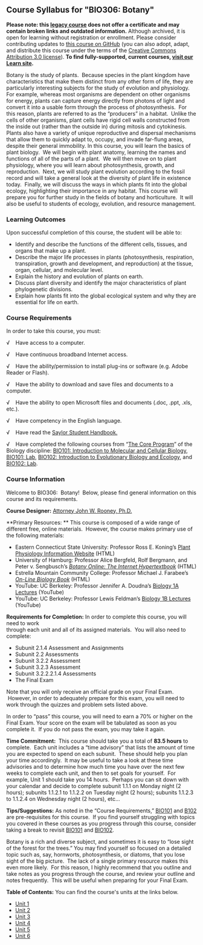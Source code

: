 Course Syllabus for "BIO306: Botany"
------------------------------------

**Please note: this [legacy course](https://sayloracademy.zendesk.com/hc/en-us/articles/206089967) does not offer a certificate and may contain 
broken links and outdated information.** Although archived, it is open 
for learning without registration or enrollment. Please consider contributing 
updates to [this course on GitHub](https://github.com/saylordotorg/course_bio306) 
(you can also adopt, adapt, and distribute this course under the terms of 
the [Creative Commons Attribution 3.0 license](http://creativecommons.org/licenses/by/3.0/)). **To find fully-supported, current courses, [visit our 
Learn site](https://learn.saylor.org).**

Botany is the study of plants.  Because species in the plant kingdom
have characteristics that make them distinct from any other form of
life, they are particularly interesting subjects for the study of
evolution and physiology.  For example, whereas most organisms are
dependent on other organisms for energy, plants can capture energy
directly from photons of light and convert it into a usable form through
the process of photosynthesis.  For this reason, plants are referred to
as the “producers” in a habitat.  Unlike the cells of other organisms,
plant cells have rigid cell walls constructed from the inside out
(rather than the outside in) during mitosis and cytokinesis.  Plants
also have a variety of unique reproductive and dispersal mechanisms that
allow them to quickly adapt to, occupy, and invade far-flung areas,
despite their general immobility. In this course, you will learn the
basics of plant biology.  We will begin with plant anatomy, learning the
names and functions of all of the parts of a plant.  We will then move
on to plant physiology, where you will learn about photosynthesis,
growth, and reproduction.  Next, we will study plant evolution according
to the fossil record and will take a general look at the diversity of
plant life in existence today.  Finally, we will discuss the ways in
which plants fit into the global ecology, highlighting their importance
in any habitat. This course will prepare you for further study in the
fields of botany and horticulture.  It will also be useful to students
of ecology, evolution, and resource management.

### Learning Outcomes

Upon successful completion of this course, the student will be able
to:  
  

-   Identify and describe the functions of the different cells, tissues,
    and organs that make up a plant.
-   Describe the major life processes in plants (photosynthesis,
    respiration, transpiration, growth and development, and
    reproduction) at the tissue, organ, cellular, and molecular level.
-   Explain the history and evolution of plants on earth.
-   Discuss plant diversity and identify the major characteristics of
    plant phylogenetic divisions. 
-   Explain how plants fit into the global ecological system and why
    they are essential for life on earth.

### Course Requirements

In order to take this course, you must:  
  
 √    Have access to a computer.  
  
 √    Have continuous broadband Internet access.  
  
 √    Have the ability/permission to install plug-ins or software (e.g.
Adobe Reader or Flash).  
  
 √    Have the ability to download and save files and documents to a
computer.  
  
 √    Have the ability to open Microsoft files and documents (.doc,
.ppt, .xls, etc.).  
  
 √    Have competency in the English language.

√    Have read the [Saylor Student
Handbook.](http://www.saylor.org/site/wp-content/uploads/2012/05/Saylor-StudentHandbook.pdf)

√    Have completed the following courses from “[The Core
Program](../../majors/biology/)” of the Biology discipline: [BIO101:
Introduction to Molecular and Cellular Biology](../../courses/bio101a/),
[BIO101: Lab](../../courses/bio101-lab/), [BIO102: Introduction to
Evolutionary Biology and Ecology](../../courses/bio102/), and [BIO102:
Lab](../../courses/bio102-lab/).

### Course Information

Welcome to BIO306:  Botany!  Below, please find general information on
this course and its requirements. 

**Course Designer:** [Attorney John W. Rooney,
Ph.D.](http://www.saylor.org/faculty-o-t/#AttorneyJohnWRooney)

**Primary Resources: ** This course is composed of a wide range of
different free, online materials.  However, the course makes primary use
of the following materials:

-   Eastern Connecticut State University: Professor Ross E. Koning’s
    [Plant Physiology Information
    Website](http://plantphys.info/plant_physiology/schedule.shtml)
    (HTML)
-   University of Hamburg: Professor Alice Bergfeld, Rolf Bergmann, and
    Peter v. Sengbusch’s *[Botany Online: The Internet
    Hypertextbook](http://www.biologie.uni-hamburg.de/b-online/e00/contents.htm)*
    (HTML)
-   Estrella Mountain Community College: Professor Michael J. Farabee’s
    *[On-Line Biology
    Book](http://www2.estrellamountain.edu/faculty/farabee/biobk/biobooktoc.html)*
    (HTML)
-   YouTube: UC Berkeley: Professor Jennifer A. Doudna’s [Biology 1A
    Lectures](http://www.youtube.com/watch?v=DRiokVd-ID8&feature=list_related&playnext=1&list=SP58DC5865AE85BA28)
    (YouTube)
-   YouTube: UC Berkeley: Professor Lewis Feldman’s [Biology 1B
    Lectures](http://www.youtube.com/watch?v=B6Z1Trj369E&feature=list_related&playnext=1&list=SP8F4B114D1DC5394B)
    (YouTube)

**Requirements for Completion:** In order to complete this course, you
will need to work  
 through each unit and all of its assigned materials.  You will also
need to complete:

-   Subunit 2.1.4 Assessment and Assignments
-   Subunit 2.2 Assessments
-   Subunit 3.2.2 Assessment
-   Subunit 3.2.3 Assessment
-   Subunit 3.2.2.2.1.4 Assessments
-   The Final Exam

Note that you will only receive an official grade on your Final Exam.
 However, in order to adequately prepare for this exam, you will need to
work through the quizzes and problem sets listed above.

In order to “pass” this course, you will need to earn a 70% or higher on
the Final Exam. Your score on the exam will be tabulated as soon as you
complete it.  If you do not pass the exam, you may take it again.  
  

**Time Commitment:**  This course should take you a total of **83.5
hours** to complete.  Each unit includes a “time advisory” that lists
the amount of time you are expected to spend on each subunit.  These
should help you plan your time accordingly.  It may be useful to take a
look at these time advisories and to determine how much time you have
over the next few weeks to complete each unit, and then to set goals for
yourself.  For example, Unit 1 should take you 14 hours.  Perhaps you
can sit down with your calendar and decide to complete subunit 1.1.1 on
Monday night (2 hours); subunits 1.1.2.1 to 1.1.2.2 on Tuesday night (2
hours); subunits 1.1.2.3 to 1.1.2.4 on Wednesday night (2 hours), etc…

**Tips/Suggestions:** As noted in the “Course Requirements,”
[BIO101](../../courses/bio101/) and [B102](../../courses/bio102/) are
pre-requisites for this course.  If you find yourself struggling with
topics you covered in these courses as you progress through this course,
consider taking a break to revisit [BIO101](../../courses/bio101/) and
[BIO102](../../courses/bio102/).

  

Botany is a rich and diverse subject, and sometimes it is easy to “lose
sight of the forest for the trees.” You may find yourself so focused on
a detailed topic such as, say, hornworts, photosynthesis, or diatoms,
that you lose sight of the big picture.  The lack of a single primary
resource makes this even more likely.  For this reason, I highly
recommend that you outline and take notes as you progress through the
course, and review your outline and notes frequently.  This will be
useful when preparing for your Final Exam.

**Table of Contents:** You can find the course's units at the links below.

- [Unit 1](https://legacy.saylor.org/bio306/Unit01/)
- [Unit 2](https://legacy.saylor.org/bio306/Unit02/)
- [Unit 3](https://legacy.saylor.org/bio306/Unit03/)
- [Unit 4](https://legacy.saylor.org/bio306/Unit04/)
- [Unit 5](https://legacy.saylor.org/bio306/Unit05/)
- [Unit 6](https://legacy.saylor.org/bio306/Unit06/)
